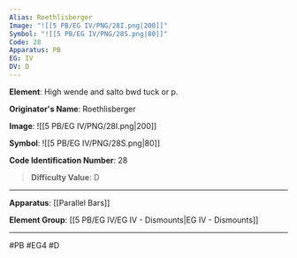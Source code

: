 ```yaml
---
Alias: Roethlisberger
Image: "![[5 PB/EG IV/PNG/28I.png|200]]"
Symbol: "![[5 PB/EG IV/PNG/28S.png|80]]"
Code: 28
Apparatus: PB
EG: IV
DV: D
---
```

**Element**: High wende and salto bwd tuck or p.

**Originator's Name**: Roethlisberger

**Image**:
![[5 PB/EG IV/PNG/28I.png|200]]

**Symbol**:
![[5 PB/EG IV/PNG/28S.png|80]]

**Code Identification Number**: 28

>**Difficulty Value**: D

___
**Apparatus**: [[Parallel Bars]]

**Element Group**: [[5 PB/EG IV/EG IV - Dismounts|EG IV - Dismounts]]
___
#PB #EG4 #D
